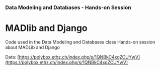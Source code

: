 ### Data Modeling and Databases - Hands-on Session
# MADlib and Django

Code used in the Data Modeling and Databases class Hands-on session about MADLib and Django

Data: [https://polybox.ethz.ch/index.php/s/1QNBkC4xgZCUYwV](https://polybox.ethz.ch/index.php/s/1QNBkC4xgZCUYwV)
